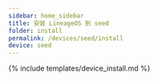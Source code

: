 ```yaml
---
sidebar: home_sidebar
title: 安装 LineageOS 到 seed
folder: install
permalink: /devices/seed/install
device: seed
---
```

{% include templates/device_install.md %}
